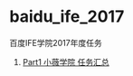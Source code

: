 # baidu_ife_2017 

百度IFE学院2017年度任务

1. [Part1 小薇学院 任务汇总](https://github.com/justliqiang/lq_ife_2017/tree/master/part1)
